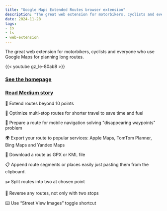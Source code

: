 ```yaml
---
title: "Google Maps Extended Routes browser extension"
description: "The great web extension for motorbikers, cyclists and everyone who use Google Maps for planning long routes."
date: 2024-11-28
tags:
- js
- ts
- web-extension
---
```


The great web extension for motorbikers, cyclists and everyone who use Google Maps for planning long routes.

{{< youtube gz_Ie-80ab8 >}}

### [See the homepage](https://gmaps-extended-routes.pages.dev/)
### [Read Medium story](https://medium.com/@cardinalby/effective-routes-planning-in-google-maps-for-cyclists-and-motorbikers-01edd58283d8)

🚴   Extend routes beyond 10 points

📏   Optimize multi-stop routes for shorter travel to save time and fuel

📱   Prepare a route for mobile navigation solving "disappearing waypoints" problem

🌍   Export your route to popular services: Apple Maps, TomTom Planner, Bing Maps and Yandex Maps

💾   Download a route as GPX or KML file

📋   Append route segments or places easily just pasting them from the clipboard.

✂️   Split routes into two at chosen point

🔄   Reverse any routes, not only with two stops

⌨️   Use “Street View Images” toggle shortcut